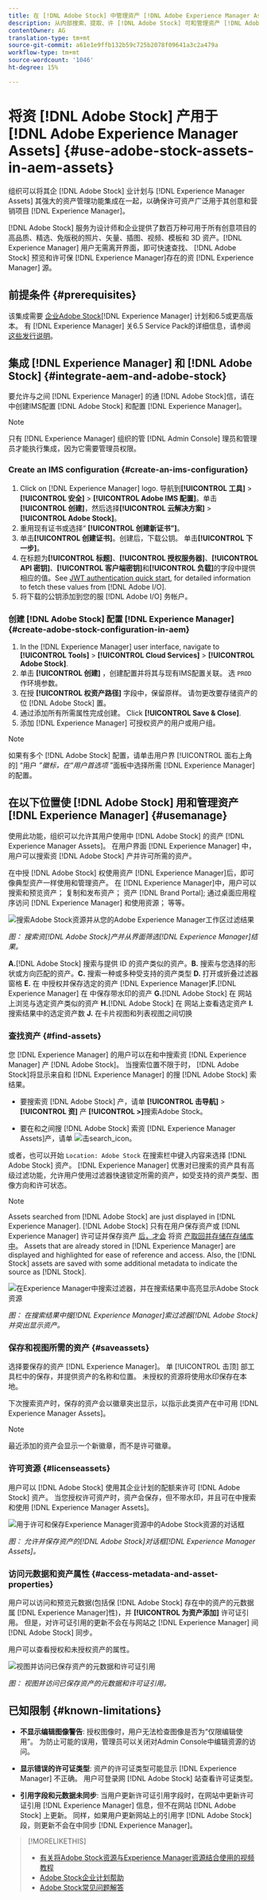 ```yaml
---
title: 在 [!DNL Adobe Stock] 中管理资产 [!DNL Adobe Experience Manager Assets]。
description: 从内部搜索、提取、许 [!DNL Adobe Stock] 可和管理资产 [!DNL Adobe Experience Manager]。 将授权资产用作任何其他数字资产。
contentOwner: AG
translation-type: tm+mt
source-git-commit: a61e1e9ffb132b59c725b2078f09641a3c2a479a
workflow-type: tm+mt
source-wordcount: '1046'
ht-degree: 15%

---
```



# 将资 [!DNL Adobe Stock] 产用于 [!DNL Adobe Experience Manager Assets] {#use-adobe-stock-assets-in-aem-assets}

组织可以将其企 [!DNL Adobe Stock] 业计划与 [!DNL Experience Manager Assets] 其强大的资产管理功能集成在一起，以确保许可资产广泛用于其创意和营销项目 [!DNL Experience Manager]。

[!DNL Adobe Stock] 服务为设计师和企业提供了数百万种可用于所有创意项目的高品质、精选、免版税的照片、矢量、插图、视频、模板和 3D 资产。[!DNL Experience Manager] 用户无需离开界面，即可快速查找、 [!DNL Adobe Stock] 预览和许可保 [!DNL Experience Manager]存在的资 [!DNL Experience Manager] 源。

## 前提条件 {#prerequisites}

该集成需要 [企业Adobe Stock](https://stockenterprise.adobe.com/)[!DNL Experience Manager] 计划和6.5或更高版本。 有 [!DNL Experience Manager] 关6.5 Service Pack的详细信息，请参阅 [这些发行说明](/help/release-notes/sp-release-notes.md)。

## 集成 [!DNL Experience Manager] 和 [!DNL Adobe Stock] {#integrate-aem-and-adobe-stock}

要允许与之间 [!DNL Experience Manager] 的通 [!DNL Adobe Stock]信，请在中创建IMS配置 [!DNL Adobe Stock] 和配置 [!DNL Experience Manager]。

>[!NOTE]
>
>只有 [!DNL Experience Manager] 组织的管 [!DNL Admin Console] 理员和管理员才能执行集成，因为它需要管理员权限。

### Create an IMS configuration {#create-an-ims-configuration}

1. Click on [!DNL Experience Manager] logo. 导航到&#x200B;**[!UICONTROL 工具]** > **[!UICONTROL 安全]** > **[!UICONTROL Adobe IMS 配置]**。单击&#x200B;**[!UICONTROL 创建]**，然后选择&#x200B;**[!UICONTROL 云解决方案]** > **[!UICONTROL Adobe Stock]**。
1. 重用现有证书或选择“ **[!UICONTROL 创建新证书”]**。
1. 单击&#x200B;**[!UICONTROL 创建证书]**。创建后，下载公钥。 单击&#x200B;**[!UICONTROL 下一步]**。
1. 在标题为&#x200B;**[!UICONTROL 标题]**、**[!UICONTROL 授权服务器]**、**[!UICONTROL API 密钥]**、**[!UICONTROL 客户端密钥]**&#x200B;和&#x200B;**[!UICONTROL 负载]**&#x200B;的字段中提供相应的值。See [JWT authentication quick start](https://www.adobe.io/authentication/auth-methods.html#!AdobeDocs/adobeio-auth/master/JWT/JWT.md), for detailed information to fetch these values from [!DNL Adobe I/O].
1. 将下载的公钥添加到您的服 [!DNL Adobe I/O] 务帐户。

<!-- TBD: Update the URL when the new URL is available. Logged issue github.com/AdobeDocs/adobeio-auth/issues/63.
-->

### 创建 [!DNL Adobe Stock] 配置 [!DNL Experience Manager] {#create-adobe-stock-configuration-in-aem}

1. In the [!DNL Experience Manager] user interface, navigate to **[!UICONTROL Tools]** > **[!UICONTROL Cloud Services]** > **[!UICONTROL Adobe Stock]**.
1. 单击 **[!UICONTROL 创建]** ，创建配置并将其与现有IMS配置关联。 选 `PROD` 作环境参数。
1. 在授 **[!UICONTROL 权资产路径]** 字段中，保留原样。 请勿更改要存储资产的位 [!DNL Adobe Stock] 置。
1. 通过添加所有所需属性完成创建。 Click **[!UICONTROL Save &amp; Close]**.
1. 添加 [!DNL Experience Manager] 可授权资产的用户或用户组。

>[!NOTE]
>
>如果有多个 [!DNL Adobe Stock] 配置，请单击用户界 [!UICONTROL 面右上角的] “用户 *”徽标，在“用户首选项* ”面板中选择所需 [!DNL Experience Manager] 的配置。

## 在以下位置使 [!DNL Adobe Stock] 用和管理资产 [!DNL Experience Manager] {#usemanage}

使用此功能，组织可以允许其用户使用中 [!DNL Adobe Stock] 的资产 [!DNL Experience Manager Assets]。 在用户界面 [!DNL Experience Manager] 中，用户可以搜索资 [!DNL Adobe Stock] 产并许可所需的资产。

在中授 [!DNL Adobe Stock] 权使用资产 [!DNL Experience Manager]后，即可像典型资产一样使用和管理资产。 在 [!DNL Experience Manager]中，用户可以搜索和预览资产； 复制和发布资产； 资产 [!DNL Brand Portal]; 通过桌面应用程序访问 [!DNL Experience Manager] 和使用资源； 等等。

![搜索Adobe Stock资源并从您的Adobe Experience Manager工作区过滤结果](assets/adobe-stock-search-results-workspace.png)

*图： 搜索资[!DNL Adobe Stock]产并从界面筛选[!DNL Experience Manager]结果。*

**A.**[!DNL Adobe Stock] 搜索与提供 ID 的资产类似的资产。**B.** 搜索与您选择的形状或方向匹配的资产。**C.** 搜索一种或多种受支持的资产类型 **D.** 打开或折叠过滤器窗格 **E.** 在 中授权并保存选定的资产 [!DNL Experience Manager]**F.**[!DNL Experience Manager] 在 中保存带水印的资产 **G.**[!DNL Adobe Stock] 在 网站上浏览与选定资产类似的资产 **H.**[!DNL Adobe Stock] 在 网站上查看选定资产 **I.** 搜索结果中的选定资产数 **J.** 在卡片视图和列表视图之间切换

### 查找资产 {#find-assets}

您 [!DNL Experience Manager] 的用户可以在和中搜索资 [!DNL Experience Manager] 产 [!DNL Adobe Stock]。 当搜索位置不限于时， [!DNL Adobe Stock]将显示来自和 [!DNL Experience Manager] 的搜 [!DNL Adobe Stock] 索结果。

* 要搜索资 [!DNL Adobe Stock] 产，请单 **[!UICONTROL 击导航]** > **[!UICONTROL 资]** 产 **[!UICONTROL >]**&#x200B;搜索Adobe Stock。

* 要在和之间搜 [!DNL Adobe Stock] 索资 [!DNL Experience Manager Assets]产，请单 ![击search_icon](assets/search_icon.png)。

或者，也可以开始 `Location: Adobe Stock` 在搜索栏中键入内容来选择 [!DNL Adobe Stock] 资产。 [!DNL Experience Manager] 优惠对已搜索的资产具有高级过滤功能，允许用户使用过滤器快速锁定所需的资产，如受支持的资产类型、图像方向和许可状态。

>[!NOTE]
>
>Assets searched from [!DNL Adobe Stock] are just displayed in [!DNL Experience Manager]. [!DNL Adobe Stock] 只有在用户保存资产或 [!DNL Experience Manager] 许可证并保存资产 [后，才会](/help/assets/aem-assets-adobe-stock.md#saveassets) 将资 [产取回并存储在存储库中](/help/assets/aem-assets-adobe-stock.md#licenseassets)。 Assets that are already stored in [!DNL Experience Manager] are displayed and highlighted for ease of reference and access. Also, the [!DNL Stock] assets are saved with some additional metadata to indicate the source as [!DNL Stock].

![在Experience Manager中搜索过滤器，并在搜索结果中高亮显示Adobe Stock资源](assets/aem-search-filters2.jpg)

*图： 在搜索结果中搜[!DNL Experience Manager]索过滤器[!DNL Adobe Stock]并突出显示资产。*

### 保存和视图所需的资产 {#saveassets}

选择要保存的资产 [!DNL Experience Manager]。 单 [!UICONTROL 击顶] 部工具栏中的保存，并提供资产的名称和位置。 未授权的资源将使用水印保存在本地。

下次搜索资产时，保存的资产会以徽章突出显示，以指示此类资产在中可用 [!DNL Experience Manager Assets]。

>[!NOTE]
>
>最近添加的资产会显示一个新徽章，而不是许可徽章。

### 许可资源 {#licenseassets}

用户可以 [!DNL Adobe Stock] 使用其企业计划的配额来许可 [!DNL Adobe Stock] 资产。 当您授权许可资产时，资产会保存，但不带水印，并且可在中搜索和使用 [!DNL Experience Manager Assets]。

![用于许可和保存Experience Manager资源中的Adobe Stock资源的对话框](assets/aem-stock_licenseandsave.jpg)

*图： 允许并保存资产的[!DNL Adobe Stock]对话框[!DNL Experience Manager Assets]。*

### 访问元数据和资产属性 {#access-metadata-and-asset-properties}

用户可以访问和预览元数据(包括保 [!DNL Adobe Stock] 存在中的资产的元数据属 [!DNL Experience Manager]性)，并 **[!UICONTROL 为资产添加]** 许可证引用。 但是，对许可证引用的更新不会在与网站之 [!DNL Experience Manager] 间 [!DNL Adobe Stock] 同步。

用户可以查看授权和未授权资产的属性。

![视图并访问已保存资产的元数据和许可证引用](assets/metadata_properties.jpg)

*图： 视图并访问已保存资产的元数据和许可证引用。*

## 已知限制 {#known-limitations}

* **不显示编辑图像警告**: 授权图像时，用户无法检查图像是否为“仅限编辑使用”。 为防止可能的误用，管理员可以关闭对Admin Console中编辑资源的访问。

* **显示错误的许可证类型**: 资产的许可证类型可能显示 [!DNL Experience Manager] 不正确。 用户可登录网 [!DNL Adobe Stock] 站查看许可证类型。

* **引用字段和元数据未同步**: 当用户更新许可证引用字段时，在网站中更新许可证引用 [!DNL Experience Manager] 信息，但不在网站 [!DNL Adobe Stock] 上更新。 同样，如果用户更新网站上的引用字 [!DNL Adobe Stock] 段，则更新不会在中同步 [!DNL Experience Manager]。

>[!MORELIKETHIS]
>
>* [有关将Adobe Stock资源与Experience Manager资源结合使用的视频教程](https://helpx.adobe.com/experience-manager/kt/assets/using/stock-assets-feature-video-use.html)
>* [Adobe Stock企业计划帮助](https://helpx.adobe.com/enterprise/using/adobe-stock-enterprise.html)
>* [Adobe Stock常见问题解答](https://helpx.adobe.com/stock/faq.html)

